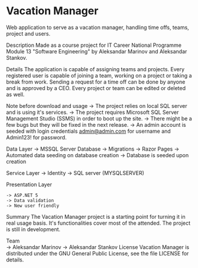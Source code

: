 # Vacation Manager
Web application to serve as a vacation manager, handling time offs, teams, project and users.

Description
Made as a course project for IT Career National Programme Module 13 "Software Engineering" by Aleksandar Marinov and Aleksandar Stankov.

Details
The application is capable of assigning teams and projects. Every registered user is capable of joining a team, working on a project or taking a break from work. Sending a request for a time off can be done by anyone and is approved by a CEO. Every project or team can be edited or deleted as well.

Note before download and usage
	-> The project relies on local SQL server and is using it's services. 
	-> The project requires Microsoft SQL Server Management Studio (SSMS) in order to boot up the site. 
	-> There might be a few bugs but they will be fixed in the next release.
	-> An admin account is seeded with login credentials admin@admin.com for username and Admin123! for password.

Data Layer
	-> MSSQL Server Database
	-> Migrations
	-> Razor Pages
	-> Automated data seeding on database creation
	-> Database is seeded upon creation

Service Layer
	-> Identity
	-> SQL server (MYSQLSERVER)

Presentation Layer

	-> ASP.NET 5
	-> Data validation	
	-> New user friendly

Summary
The Vacation Manager project is a starting point for turning it in real usage basis. It's functionalities cover most of the attended. The project is still in development.

Team	
	-> Aleksandar Marinov
	-> Aleksandar Stankov
License
	Vacation Manager is distributed under the GNU General Public License, see the file LICENSE for details.